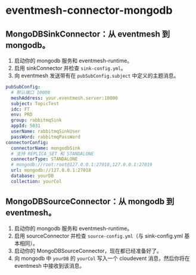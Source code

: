 # eventmesh-connector-mongodb

## MongoDBSinkConnector：从 eventmesh 到 mongodb。

1. 启动你的 mongodb 服务和 eventmesh-runtime。
2. 启用 sinkConnector 并检查 `sink-config.yml`。
3. 向 eventmesh 发送带有在 `pubSubConfig.subject` 中定义的主题消息。
```yaml
pubSubConfig:
  # 默认端口 10000
  meshAddress: your.eventmesh.server:10000
  subject: TopicTest  
  idc: FT  
  env: PRD  
  group: rabbitmqSink  
  appId: 5031  
  userName: rabbitmqSinkUser  
  passWord: rabbitmqPassWord  
connectorConfig:  
  connectorName: mongodbSink
  # 支持 REPLICA_SET 和 STANDALONE
  connectorType: STANDALONE
  # mongodb://root:root@127.0.0.1:27018,127.0.0.1:27019
  url: mongodb://127.0.0.1:27018
  database: yourDB
  collection: yourCol
```

## MongoDBSourceConnector：从 mongodb 到 eventmesh。

1. 启动你的 mongodb 服务和 eventmesh-runtime。 
2. 启用 sourceConnector 并检查 `source-config.yml`（与 sink-config.yml 基本相同）。 
3. 启动你的 MongoDBSourceConnector，现在都已经准备好了。 
4. 向 mongodb 中 `yourDB` 的 `yourCol` 写入一个 cloudevent 消息，然后你将在 eventmesh 中接收到该消息。
